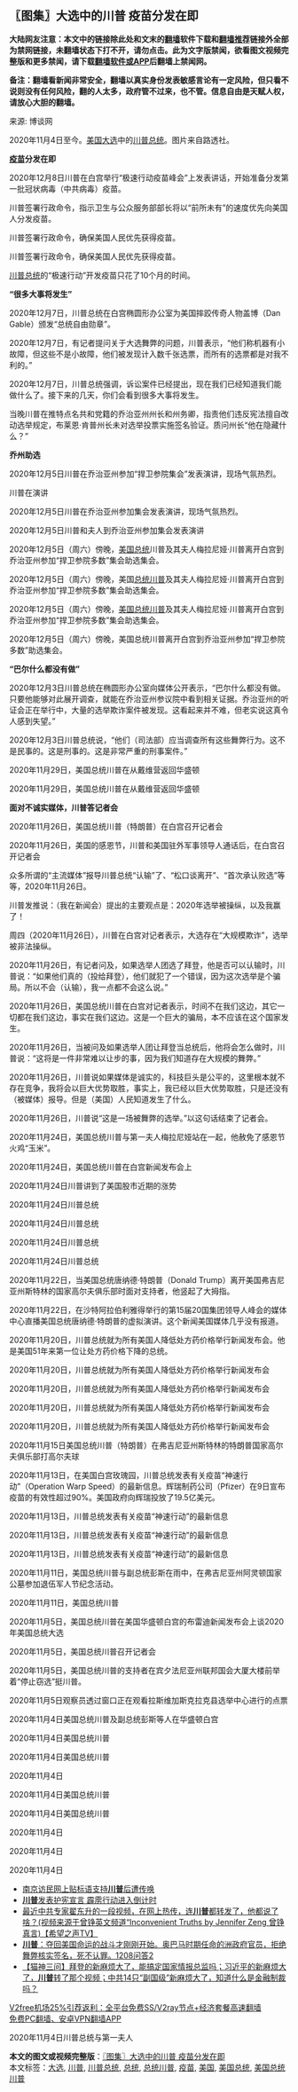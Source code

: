 <h2>〖图集〗大选中的川普 疫苗分发在即</h2> <p class="notice"><b>大陆网友注意：本文中的链接除此处和文末的<a href="https://github.com/bannedbook/fanqiang" >翻墙</a>软件下载和<a href="https://github.com/killgcd/justmysocks/blob/master/README.md">翻墙推荐</a>链接外全部为禁网链接，未翻墙状态下打不开，请勿点击。此为文字版禁闻，欲看图文视频完整版和更多禁闻，请下载<a href="https://github.com/bannedbook/fanqiang">翻墙软件或APP</a>后翻墙上禁闻网。</p><p>备注：翻墙看新闻非常安全，翻墙以真实身份发表敏感言论有一定风险，但只看不说则没有任何风险，翻的人太多，政府管不过来，也不管。信息自由是天赋人权，请放心大胆的翻墙。</b></p>  <div class="entry"> <p>来源:&nbsp;博谈网                          </p> <p>2020年11月4日至今。<a href="https://www.bannedbook.org/bnews/tag/%e7%be%8e%e5%9b%bd/" class="st_tag internal_tag" rel="tag" title="标签 美国 下的日志">美国</a><a href="https://www.bannedbook.org/bnews/tag/%e5%a4%a7%e9%80%89/" class="st_tag internal_tag" rel="tag" title="标签 大选 下的日志">大选</a>中的<a href="https://www.bannedbook.org/bnews/tag/%e5%b7%9d%e6%99%ae/" class="st_tag internal_tag" rel="tag" title="标签 川普 下的日志">川普</a><a href="https://www.bannedbook.org/bnews/tag/%e6%80%bb%e7%bb%9f/" class="st_tag internal_tag" rel="tag" title="标签 总统 下的日志">总统</a>。图片来自路透社。</p> <p><strong><a href="https://www.bannedbook.org/bnews/tag/%e7%96%ab%e8%8b%97/" class="st_tag internal_tag" rel="tag" title="标签 疫苗 下的日志">疫苗</a>分发在即</strong></p> <p>2020年12月8日川普在白宫举行“极速行动疫苗峰会”上发表讲话，开始准备分发第一批冠状病毒（中共病毒）疫苗。</p> <p>川普签署行政命令，指示卫生与公众服务部部长将以“前所未有”的速度优先向美国人分发疫苗。</p> <p>川普签署行政命令，确保美国人民优先获得疫苗。</p> <p>川普签署行政命令，确保美国人民优先获得疫苗。</p> <p><a href="https://www.bannedbook.org/bnews/tag/%E5%B7%9D%E6%99%AE%E6%80%BB%E7%BB%9F/" class="st_tag internal_tag" rel="tag" title="标签 川普总统 下的日志">川普总统</a>的“极速行动”开发疫苗只花了10个月的时间。</p> <p><strong>“很多大事将发生”</strong></p> <p>2020年12月7日，川普总统在白宫椭圆形办公室为美国摔跤传奇人物盖博（Dan Gable）颁发“总统自由勋章”。</p> <p>2020年12月7日，有记者提问关于大选舞弊的问题，川普表示，“他们称机器有小故障，但这些不是小故障，他们被发现计入数千张选票，而所有的选票都是对我不利的。”</p> <p>2020年12月7日，川普总统强调，诉讼案件已经提出，现在我们已经知道我们能做什么了。接下来的几天，你们会看到很多大事将发生。</p> <p>当晚川普在推特点名共和党籍的乔治亚州州长和州务卿，指责他们违反宪法擅自改动选举规定，布莱恩·肯普州长未对选举投票实施签名验证。质问州长“他在隐藏什么？”</p> <p><strong>乔州助选</strong></p> <p>2020年12月5日川普在乔治亚州参加“捍卫参院集会”发表演讲，现场气氛热烈。</p> <p>川普在演讲</p> <p>2020年12月5日川普在乔治亚州参加集会发表演讲，现场气氛热烈。</p> <p></p> <p></p> <p>2020年12月5日川普和夫人到乔治亚州参加集会发表演讲</p> <p></p>  <p>2020年12月5日（周六）傍晚，<a href="https://www.bannedbook.org/bnews/tag/%e7%be%8e%e5%9b%bd%e6%80%bb%e7%bb%9f/" class="st_tag internal_tag" rel="tag" title="标签 美国总统 下的日志">美国总统</a>川普及其夫人梅拉尼娅·川普离开白宫到乔治亚州参加“捍卫参院多数”集会助选集会。</p> <p></p> <p></p> <p></p> <p>2020年12月5日（周六）傍晚，美国<a href="https://www.bannedbook.org/bnews/tag/%E6%80%BB%E7%BB%9F%E5%B7%9D%E6%99%AE/" class="st_tag internal_tag" rel="tag" title="标签 总统川普 下的日志">总统川普</a>及其夫人梅拉尼娅·川普离开白宫到乔治亚州参加“捍卫参院多数”集会助选集会。</p> <p></p> <p></p> <p></p> <p></p> <p>2020年12月5日（周六）傍晚，<a href="https://www.bannedbook.org/bnews/tag/%E7%BE%8E%E5%9B%BD%E6%80%BB%E7%BB%9F%E5%B7%9D%E6%99%AE/" class="st_tag internal_tag" rel="tag" title="标签 美国总统川普 下的日志">美国总统川普</a>及其夫人梅拉尼娅·川普离开白宫到乔治亚州参加“捍卫参院多数”集会助选集会。</p> <p></p> <p>2020年12月5日（周六）傍晚，美国总统川普离开白宫到乔治亚州参加“捍卫参院多数”助选集会。</p> <p><strong>“巴尔什么都没有做”</strong></p> <p>2020年12月3日川普总统在椭圆形办公室向媒体公开表示，“巴尔什么都没有做。只要他能够对此展开调查，就能在乔治亚州参议院中看到相关证据。乔治亚州的听证会正在举行中，大量的选举欺诈案件被发现。这看起来并不难，但老实说这真令人感到失望。”</p> <p>2020年12月3日川普总统说，“他们（司法部）应当调查所有这些舞弊行为。这不是民事的。这是刑事的。这是非常严重的刑事案件。”</p> <p>2020年11月29日，美国总统川普在从戴维营返回华盛顿</p> <p>2020年11月29日，美国总统川普在从戴维营返回华盛顿</p> <p><strong>面对不诚实媒体，川普答记者会</strong></p> <p>2020年11月26日，美国总统川普（特朗普）在白宫召开记者会</p> <p>2020年11月26日，美国的感恩节，川普和美国驻外军事领导人通话后，在白宫召开记者会</p> <p>众多所谓的“主流媒体”报导川普总统“认输”了、“松口谈离开”、“首次承认败选”等等，2020年11月26日。</p>  <p>川普发推说：（我在新闻会）提出的主要观点是：2020年选举被操纵，以及我赢了！</p> <p>周四（2020年11月26日），川普在白宫对记者表示，大选存在“大规模欺诈”，选举被非法操纵。</p> <p>2020年11月26日，有记者问及，如果选举人团选了拜登，他是否可以认输时，川普说：“如果他们真的（投给拜登），他们就犯了一个错误，因为这次选举是个骗局。所以不会（认输），我一点都不会这么说。”</p> <p>2020年11月26日，美国总统川普在白宫对记者表示，时间不在我们这边，其它一切都在我们这边，事实在我们这边。这是一个巨大的骗局，本不应该在这个国家发生。</p> <p>2020年11月26日，当被问及如果选举人团让拜登当总统后，他将会怎么做时，川普说：“这将是一件非常难以让步的事，因为我们知道存在大规模的舞弊。”</p> <p>2020年11月26日，川普说如果媒体是诚实的，科技巨头是公平的，这里根本就不存在竞争，我将会以巨大优势取胜，事实上，我已经以巨大优势取胜，只是还没有（被媒体）报导。但是（美国）人民知道发生了什么。</p> <p>2020年11月26日，川普说“这是一场被舞弊的选举。”以这句话结束了记者会。</p> <p>2020年11月24日，美国总统川普与第一夫人梅拉尼娅站在一起，他赦免了感恩节火鸡“玉米”。</p> <p>2020年11月24日，美国总统川普在白宫新闻发布会上</p> <p>2020年11月24日川普讲到了美国股市近期的涨势</p> <p>2020年11月24日川普总统</p> <p>2020年11月24日川普总统</p> <p>2020年11月24日川普总统</p> <p>2020年11月24日川普总统</p> <p>2020年11月22日，当美国总统唐纳德·特朗普（Donald Trump）离开美国弗吉尼亚州斯特林的国家高尔夫俱乐部时面对支持者，他竖起了大拇指。</p> <p>2020年11月22日，在沙特阿拉伯利雅得举行的第15届20国集团领导人峰会的媒体中心直播美国总统唐纳德·特朗普的虚拟演讲。这个新闻美国媒体几乎没有报道。</p> <p>2020年11月20日，川普总统就为所有美国人降低处方药价格举行新闻发布会。他是美国51年来第一位让处方药价格下降的总统。</p> <p>2020年11月20日，川普总统就为所有美国人降低处方药价格举行新闻发布会</p> <p>2020年11月20日，川普总统就为所有美国人降低处方药价格举行新闻发布会</p> <p>2020年11月20日，川普总统就为所有美国人降低处方药价格举行新闻发布会</p> <p>2020年11月20日，川普总统就为所有美国人降低处方药价格举行新闻发布会</p>  <p>2020年11月15日美国总统川普（特朗普）在弗吉尼亚州斯特林的特朗普国家高尔夫俱乐部打高尔夫球</p> <p>2020年11月13日，在美国白宫玫瑰园，川普总统发表有关疫苗“神速行动”（Operation Warp Speed）的最新信息。辉瑞制药公司（Pfizer）在9日宣布疫苗的有效性超过90%。美国政府向辉瑞投放了19.5亿美元。</p> <p>2020年11月13日，川普总统发表有关疫苗“神速行动”的最新信息</p> <p>2020年11月13日，川普总统发表有关疫苗“神速行动”的最新信息</p> <p>2020年11月13日，川普总统发表有关疫苗“神速行动”的最新信息</p> <p>2020年11月11日，美国总统川普与副总统彭斯在雨中，在弗吉尼亚州阿灵顿国家公墓参加退伍军人节纪念活动。</p> <p>2020年11月11日，美国总统川普</p> <p>2020年11月5日，美国总统川普在美国华盛顿白宫的布雷迪新闻发布会上谈2020年美国总统大选</p> <p>2020年11月5日，美国总统川普召开记者会</p> <p>2020年11月5日，美国总统川普的支持者在宾夕法尼亚州联邦国会大厦大楼前举着“停止窃选”挺川普。</p> <p>2020年11月5日观察员透过窗口正在观看拉斯维加斯克拉克县选举中心进行的点票</p> <p>2020年11月4日美国总统川普及副总统彭斯等人在华盛顿白宫</p> <p>2020年11月4日美国总统川普</p> <p>2020年11月4日美国总统川普</p> <p>2020年11月4日</p> <p>2020年11月4日美国总统川普</p> <p>2020年11月4日美国总统川普</p> <p>2020年11月4日</p> <p>2020年11月4日</p> <p>2020年11月4日</p> <ul class='op-related-articles' title='相关阅读'> <li><a href='https://www.bannedbook.org/bnews/cbnews/20201209/1444431.html' target='_blank'>南京访民网上贴标语支持<b>川普</b>后遭传唤</a></li> <li><a href='https://www.bannedbook.org/bnews/lifebaike/20201209/1444422.html' target='_blank'><b>川普</b>发表护宪宣言 霹雳行动进入倒计时</a></li> <li><a href='https://www.bannedbook.org/bnews/cbnews/20201209/1444407.html' target='_blank'>最近中共专家翟东升的一段视频，在网上热传，连<b>川普</b>都转发了，他都说了啥？(视频来源于曾铮英文频道“Inconvenient Truths by Jennifer Zeng 曾铮真言)【希望之声TV】</a></li> <li><a href='https://www.bannedbook.org/bnews/bannedvideo/20201209/1444403.html' target='_blank'><b>川普</b>：夺回美国命运的战斗才刚刚开始。奥巴马时期任命的洲政府官员，拒绝舞弊核实签名，死不认罪。1208问答2</a></li> <li><a href='https://www.bannedbook.org/bnews/bannedvideo/20201209/1444398.html' target='_blank'>【猫神三问】拜登的新麻烦大了，能搞定国家情报总监吗；习近平的新麻烦大了，<b>川普</b>转了那个视频；中共14只“副国级”新麻烦大了，知道什么是金融制裁吗？</a></li> </ul> <p class="texttj"> <a href="https://github.com/bannedbook/fanqiang/wiki/V2ray%E6%9C%BA%E5%9C%BA" target="_blank">V2free机场25%引荐返利：全平台免费SS/V2ray节点+经济套餐高速翻墙</a><br/> <a href="https://github.com/bannedbook/fanqiang/wiki/%E7%A6%81%E9%97%BB%E7%BD%91%E5%AE%89%E5%8D%93%E7%BF%BB%E5%A2%99%E6%96%B0%E9%97%BBAPP" target="_blank">免费PC翻墙、安卓VPN翻墙APP</a></p><p>2020年11月4日川普总统与第一夫人</p> <a name='sharetosocial'></a>       <div><b>本文的图文或视频完整版</b>：<a href='https://www.bannedbook.org/bnews/cbnews/20201209/1444441.html'>〖图集〗大选中的川普 疫苗分发在即</a></div>  </div><!--END ENTRY--> <div class="postfooter"> <div>本文标签：<a href="https://www.bannedbook.org/bnews/tag/%e5%a4%a7%e9%80%89/" rel="tag">大选</a>, <a href="https://www.bannedbook.org/bnews/tag/%e5%b7%9d%e6%99%ae/" rel="tag">川普</a>, <a href="https://www.bannedbook.org/bnews/tag/%E5%B7%9D%E6%99%AE%E6%80%BB%E7%BB%9F/" rel="tag">川普总统</a>, <a href="https://www.bannedbook.org/bnews/tag/%e6%80%bb%e7%bb%9f/" rel="tag">总统</a>, <a href="https://www.bannedbook.org/bnews/tag/%E6%80%BB%E7%BB%9F%E5%B7%9D%E6%99%AE/" rel="tag">总统川普</a>, <a href="https://www.bannedbook.org/bnews/tag/%e7%96%ab%e8%8b%97/" rel="tag">疫苗</a>, <a href="https://www.bannedbook.org/bnews/tag/%e7%be%8e%e5%9b%bd/" rel="tag">美国</a>, <a href="https://www.bannedbook.org/bnews/tag/%e7%be%8e%e5%9b%bd%e6%80%bb%e7%bb%9f/" rel="tag">美国总统</a>, <a href="https://www.bannedbook.org/bnews/tag/%E7%BE%8E%E5%9B%BD%E6%80%BB%E7%BB%9F%E5%B7%9D%E6%99%AE/" rel="tag">美国总统川普</a></div>  </div><!--END POSTFOOTER--> 